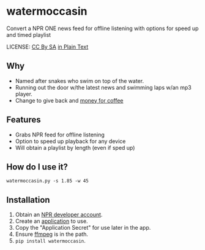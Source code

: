 # watermoccasin
Convert a NPR ONE news feed for offline listening with options for speed up and timed playlist

LICENSE: [CC By SA](https://creativecommons.org/licenses/by-sa/4.0/legalcode) [in Plain Text](
https://creativecommons.org/licenses/by-sa/4.0/legalcode.txt)

## Why
* Named after snakes who swim on top of the water. 
* Running out the door w/the latest news and swimming laps w/an mp3 player.
* Change to give back and [money for coffee](https://paypal.me/teachingstudent)

## Features
* Grabs NPR feed for offline listening
* Option to speed up playback for any device
* Will obtain a playlist by length (even if sped up)

## How do **I** use it?
`watermoccasin.py -s 1.85 -w 45`

## Installation

1. Obtain an [NPR developer account](https://dev.npr.org/).
2. Create an [application](https://dev.npr.org/console) to use.
3. Copy the "Application Secret" for use later in the app.
4. Ensure [ffmpeg](https://www.ffmpeg.org/download.html) is in the path.
5. `pip install watermoccasin`.